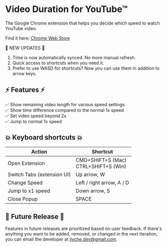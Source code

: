 # Video Duration for YouTube™

The Google Chrome extension that helps you decide which speed to watch YouTube video.

Find it here:
[Chrome Web Store](https://chrome.google.com/webstore/detail/duration-calculator-for-y/djphelnkeombgogeophphofmjkbooofh)

🎉 NEW UPDATES 🎉
1. Time is now automatically synced. No more manual refresh.
2. Quick access to shortcuts when you need it.
3. Prefer to use WASD for shortcuts? Now you can use them in addition to arrow keys.

## ⚡️ Features ⚡️
:white_check_mark: Show remaining video length for various speed settings  
:white_check_mark: Show time difference compared to the normal 1x speed  
:white_check_mark: Set video speed beyond 2x  
:white_check_mark: Jump to normal 1x speed  

## 💥 Keyboard shortcuts 💥
| Action                     | Shortcut                                |
|----------------------------|-----------------------------------------|
| Open Extension             | CMD+SHIFT+S (Mac)<br>CTRL+SHIFT+S (Win) |
| Switch Tabs (extension UI) | Up arrow, W                             |
| Change Speed               | Left / right arrow, A / D               |
| Jump to x1 speed           | Down arrow, S                           |
| Close Popup                | SPACE                                   |

## 🚨 Future Release 🚨
Features in future releases are prioritized based on user feedback. If there's anything you want to be added, removed, or changed in the next iteration, you can email the developer at liyche.dev@gmail.com.
